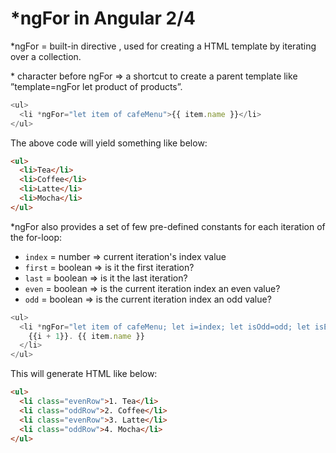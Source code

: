 # *ngFor in Angular 2/4

*ngFor = built-in directive , used for creating a HTML template  by iterating over a collection.

\* character before ngFor => a shortcut to create a parent template like ”template=ngFor let product of products”.

```js
<ul>
  <li *ngFor="let item of cafeMenu">{{ item.name }}</li>
</ul>
```

The above code will yield something like below:

```html
<ul>
  <li>Tea</li>
  <li>Coffee</li>
  <li>Latte</li>
  <li>Mocha</li>
</ul>
```
*ngFor also provides a set of few pre-defined constants for each iteration of the for-loop:

 * `index` = number => current iteration's index value
 * `first` = boolean => is it the first iteration?
 * `last` = boolean => is it the last iteration?
 * `even` = boolean => is the current iteration index an even value?
 * `odd` = boolean => is the current iteration index an odd value?



```js
<ul>
  <li *ngFor="let item of cafeMenu; let i=index; let isOdd=odd; let isEven=even" [class.oddRow]="isOdd"  [class.evenRow]="isEven" >
    {{i + 1}}. {{ item.name }}
  </li>
</ul>
```

This will generate HTML like below:

```html
<ul>
  <li class="evenRow">1. Tea</li>
  <li class="oddRow">2. Coffee</li>
  <li class="evenRow">3. Latte</li>
  <li class="oddRow">4. Mocha</li>
</ul>
```



